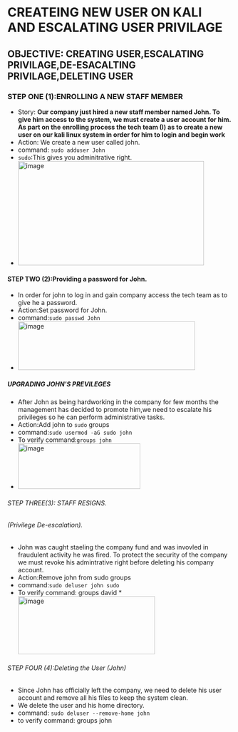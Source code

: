 # **CREATEING NEW USER ON KALI AND ESCALATING USER PRIVILAGE**
## OBJECTIVE: CREATING USER,ESCALATING PRIVILAGE,DE-ESACALTING PRIVILAGE,DELETING USER
### STEP ONE (1):ENROLLING A NEW STAFF MEMBER
* Story: **Our company just hired a new staff member named John. To give him access to the system, we must create a user account for him. As part on the enrolling process the tech team (I) as to create a new user on our kali linux system in order for him to login and begin work**
* Action: We create a new user called john.
* command: `sudo adduser John`
* `sudo`:This gives you adminitrative right.
* <img width="417" height="234" alt="image" src="https://github.com/user-attachments/assets/9f6bc7b6-7c44-4bbc-9e12-ba25610f56b6" />
#### STEP TWO (2):Providing a password for John.
  * In order for john to log in and gain company access the tech team as to give he a password.
  * Action:Set password for John.
* command:`sudo passwd John`
* <img width="397" height="109" alt="image" src="https://github.com/user-attachments/assets/a0e62813-ca5d-47cb-84af-358b7da2c941" />
##### UPGRADING JOHN'S PREVILEGES 
* After John as being hardworking in the company for few months the management has decided to promote him,we need to escalate his privileges so he can perform administrative tasks.
* Action:Add john to `sudo` groups
* command:`sudo usermod -aG sudo john`
* To verify command:`groups john`
* <img width="274" height="102" alt="image" src="https://github.com/user-attachments/assets/b30bbb74-3513-4d49-a3a4-ede36b095675" />

###### STEP THREE(3): STAFF RESIGNS. 
###### (Privilege De-escalation).
* John was caught staeling the company fund and was invovled in fraudulent activity he was fired. To protect the security of the company we must revoke his admintrative right before deleting his company account.
* Action:Remove john from sudo groups
* command:`sudo deluser john sudo`
* To verify command: groups david
*<img width="307" height="130" alt="image" src="https://github.com/user-attachments/assets/5fb5af5a-bce6-427e-96d1-1a8a33a182ed" />
###### STEP FOUR (4):Deleting the User (John)
* Since John has officially left the company, we need to delete his user account and remove all his files to keep the system clean.
* We delete the user and his home directory.
* command: `sudo deluser --remove-home john`
* to verify command: groups john








   

  


